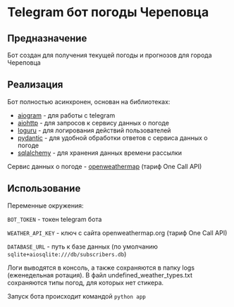 # Telegram бот погоды Череповца

## Предназначение
Бот создан для получения текущей погоды и прогнозов для города Череповца

## Реализация
Бот полностью асинхронен, основан на библиотеках:
- [aiogram](https://github.com/aiogram/aiogram) - для работы с telegram
- [aiohttp](https://github.com/aio-libs/aiohttp) - для запросов к сервису данных о погоде
- [loguru](https://github.com/Delgan/loguru) - для логирования действий пользователей
- [pydantic](https://github.com/samuelcolvin/pydantic) - для удобной обработки ответов с сервиса данных о погоде
- [sqlalchemy](https://github.com/sqlalchemy/sqlalchemy) - для хранения данных времени рассылки

Сервис данных о погоде - [openweathermap](https://openweathermap.org/) (тариф One Call API)

## Использование
Переменные окружения:

`BOT_TOKEN` - токен telegram бота

`WEATHER_API_KEY` - ключ с сайта openweathermap.org (тариф One Call API)

`DATABASE_URL` - путь к базе данных (по умолчанию `sqlite+aiosqlite:///db/subscribers.db`)

Логи выводятся в консоль, а также сохраняются в папку logs (еженедельная ротация).
В файл undefined_weather_types.txt сохраняются типы погод, для которых нет стикера.

Запуск бота происходит командой `python app`
